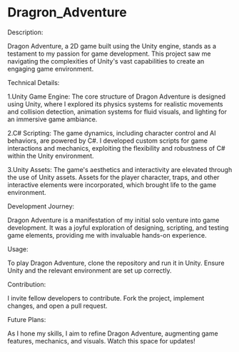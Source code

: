 # Dragron_Adventure

Description:

Dragon Adventure, a 2D game built using the Unity engine, stands as a testament to my passion for game development. This project saw me navigating the complexities of Unity's vast capabilities to create an engaging game environment.

Technical Details:

1.Unity Game Engine: The core structure of Dragon Adventure is designed using Unity, where I explored its physics systems for realistic movements and collision detection, animation systems for fluid visuals, and lighting for an immersive game ambiance.

2.C# Scripting: The game dynamics, including character control and AI behaviors, are powered by C#. I developed custom scripts for game interactions and mechanics, exploiting the flexibility and robustness of C# within the Unity environment.

3.Unity Assets: The game's aesthetics and interactivity are elevated through the use of Unity assets. Assets for the player character, traps, and other interactive elements were incorporated, which brought life to the game environment.

Development Journey:

Dragon Adventure is a manifestation of my initial solo venture into game development. It was a joyful exploration of designing, scripting, and testing game elements, providing me with invaluable hands-on experience.

Usage:

To play Dragon Adventure, clone the repository and run it in Unity. Ensure Unity and the relevant environment are set up correctly.

Contribution:

I invite fellow developers to contribute. Fork the project, implement changes, and open a pull request.

Future Plans:

As I hone my skills, I aim to refine Dragon Adventure, augmenting game features, mechanics, and visuals. Watch this space for updates!
